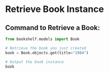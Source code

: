 # Retrieve Book Instance

## Command to Retrieve a Book:

```python
from bookshelf.models import Book

# Retrieve the book you just created
book = Book.objects.get(title="1984")

# Output the book instance
book
